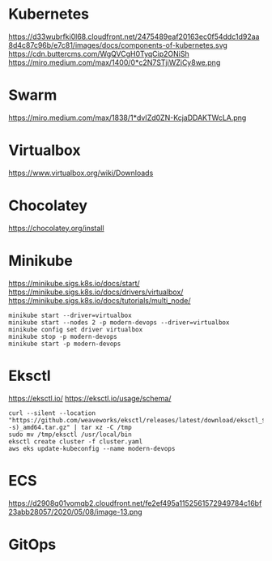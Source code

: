 # Kubernetes

https://d33wubrfki0l68.cloudfront.net/2475489eaf20163ec0f54ddc1d92aa8d4c87c96b/e7c81/images/docs/components-of-kubernetes.svg
https://cdn.buttercms.com/WgQVCgH0TyqCip2ONiSh
https://miro.medium.com/max/1400/0*c2N7STjiWZjCy8we.png

# Swarm

https://miro.medium.com/max/1838/1*dvIZd0ZN-KcjaDDAKTWcLA.png

# Virtualbox

https://www.virtualbox.org/wiki/Downloads

# Chocolatey

https://chocolatey.org/install

# Minikube

https://minikube.sigs.k8s.io/docs/start/
https://minikube.sigs.k8s.io/docs/drivers/virtualbox/
https://minikube.sigs.k8s.io/docs/tutorials/multi_node/

```console
minikube start --driver=virtualbox
minikube start --nodes 2 -p modern-devops --driver=virtualbox
minikube config set driver virtualbox
minikube stop -p modern-devops
minikube start -p modern-devops
```

# Eksctl

https://eksctl.io/
https://eksctl.io/usage/schema/

```console
curl --silent --location "https://github.com/weaveworks/eksctl/releases/latest/download/eksctl_$(uname -s)_amd64.tar.gz" | tar xz -C /tmp
sudo mv /tmp/eksctl /usr/local/bin
eksctl create cluster -f cluster.yaml
aws eks update-kubeconfig --name modern-devops
```

# ECS

https://d2908q01vomqb2.cloudfront.net/fe2ef495a1152561572949784c16bf23abb28057/2020/05/08/image-13.png

# GitOps

